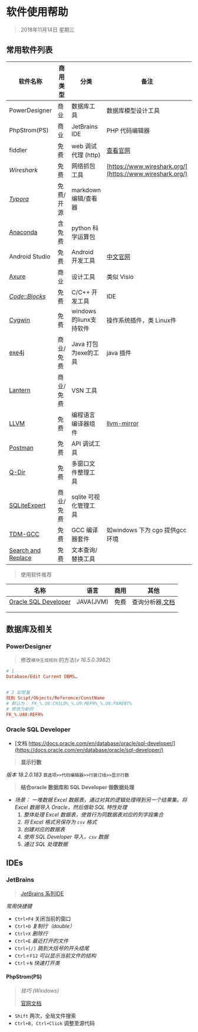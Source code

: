 # 软件使用帮助

> 2018年11月14日 星期三



## 常用软件列表

| 软件名称                                                    | 商用类型  | 分类                    | 备注                                                     | 语言        |
| ----------------------------------------------------------- | --------- | ----------------------- | -------------------------------------------------------- | ----------- |
| PowerDesigner                                               | 商业      | 数据库工具              | 数据库模型设计工具                                       | SQL         |
| PhpStrom(PS)                                                | 商业      | JetBrains IDE           | PHP 代码编辑器                                           | PHP         |
| fiddler                                                     | 免费      | web 调试代理 (http)     | [查看官网](https://docs.telerik.com/fiddler)             | .NET(C#)    |
| *Wireshark*                                                 | 免费      | 网络抓包工具            | [https://www.wireshark.org/](https://www.wireshark.org/) |             |
| [*Typora*](https://typora.io/)                              | 免费/开源 | markdown 编辑/查看器    |                                                          | electron/Js |
| [Anaconda](https://www.anaconda.com/)                       | 含免费    | python 科学运算包       |                                                          | python      |
| Android Studio                                              | 免费      | Android 开发工具        | [中文官网](https://developer.android.google.cn/studio/)  |             |
| [Axure](https://www.axure.com/)                             | 商业      | 设计工具                | 类似 Visio                                               |             |
| [*Code*::*Blocks*](http://www.codeblocks.org/)              | 免费      | C/C++ 开发工具          | IDE                                                      |             |
| [Cygwin](https://www.cygwin.com/)                           | 免费      | windows 的liunx支持软件 | 操作系统插件，类 Linux件                                 |             |
| [exe4j](https://exe4j.apponic.com/)                         | 商业/免费 | Java 打包为exe的工具    | java 插件                                                | java        |
| [Lantern](https://github.com/getlantern/lantern)            | 商业/免费 | VSN 工具                |                                                          | go          |
| [LLVM](https://llvm.org/)                                   | 免费      | 编程语言编译器组件      | [llvm-mirror](https://github.com/llvm-mirror/llvm)       |             |
| [Postman](https://www.getpostman.com/)                      | 免费      | API 调试工具            |                                                          | electron/Js |
| [Q-Dir](https://q-dir.en.softonic.com/)                     | 免费      | 多窗口文件整理工具      |                                                          |             |
| [SQLiteExpert](http://www.sqliteexpert.com/)                | 商业/免费 | sqlite 可视化管理工具   |                                                          | sqlite      |
| [TDM-GCC](http://tdm-gcc.tdragon.net/)                      | 免费      | GCC 编译器套件          | 如windows 下为 cgo 提供gcc环境                           | gcc         |
| [Search and Replace](http://www.funduc.com/srshareware.htm) | 免费      | 文本查询/替换工具       |                                                          |             |





> 使用软件推荐

| 名称                                                         | 语言      | 商用 | 其他                                                         |
| ------------------------------------------------------------ | --------- | ---- | ------------------------------------------------------------ |
| [Oracle SQL Developer](https://www.oracle.com/database/technologies/appdev/sql-developer.html) | JAVA(JVM) | 免费 | 查询分析器,[文档](https://docs.oracle.com/en/database/oracle/sql-developer/) |
|                                                              |           |      |                                                              |
|                                                              |           |      |                                                              |





## 数据库及相关

### PowerDesigner

> 修改`模块生成规则` 的方法(*v 16.5.0.3982*)

```ini
# 1
Database/Edit Current DBMS…


# 2 如常量
找到 Scipt/Objects/Reference/ConstName
# 默认为： FK_%.U8:CHILD%_%.U9:REFR%_%.U8:PARENT%
# 修改为新的
FK_%.U40:REFR%
```





### Oracle SQL Developer

- [文档 https://docs.oracle.com/en/database/oracle/sql-developer/](https://docs.oracle.com/en/database/oracle/sql-developer/)



> **显示行数**

*版本 18.2.0.183* `首选项>>代码编辑器>>行装订线>>显示行数`



> **结合oracle 数据库和 SQL Developer 做数据处理**

- *场景： 一堆数据 Excel 数据表，通过对其的逻辑处理得到另一个结果集。将 Excel 数据导入 Oracle，然后借助 SQL 特性处理*
  1. *整体处理 Excel 数据表，使首行为同数据表对应的列字段集合*
  2. *将 Excel 格式另保存为 `csv` 格式*
  3. *创建对应的数据表*
  4. *使用 SQL Developer 导入，`csv` 数据*
  5. *通过 SQL 处理数据*



## IDEs



### JetBrains

> [JetBrains 系列IDE](https://www.jetbrains.com/)



*常用快捷键*

- `Ctrl+F4`  关闭当前的窗口
- `Ctrl+D`    *复制行（double）*
- `Ctrl+X`     *删除行*
- `Ctrl+E`     *最近打开的文件*
- `Ctrl+[/]`  *跳到大括号的开头结尾*
- `Ctrl＋F12`  *可以显示当前文件的结构*
- `Ctrl＋N`       *快速打开类*



#### PhpStrom(PS)

> *技巧 (Windows)*
>
> [官网文档](https://www.jetbrains.com/help/phpstorm/meet-phpstorm.html)

- `Shift`    两次，全局文件搜索
- `Ctrl+B, Ctrl+Click`  调整至源代码



